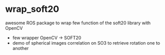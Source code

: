 wrap_soft20
=================

awesome ROS package to wrap few function of the soft20 library with OpenCV

  - few wrapper OpenCV -> SOFT20 
  - demo of spherical images correlation on SO3 to retrieve rotation one to another
